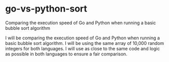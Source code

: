 # go-vs-python-sort
Comparing the execution speed of Go and Python when running a basic bubble sort algorithm

I will be comparing the execution speed of Go and Python when running a basic bubble sort algorithm. I will be using the same array of 10,000 random integers for both languages. I will use as close to the same code and logic as possible in both languages to ensure a fair comparison.